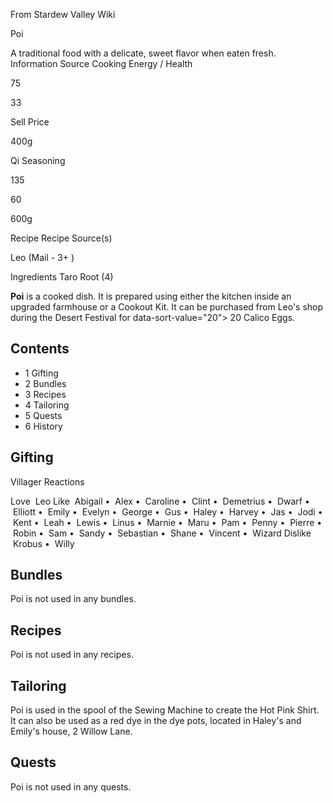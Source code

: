 From Stardew Valley Wiki

Poi

A traditional food with a delicate, sweet flavor when eaten fresh. Information Source Cooking Energy / Health

75

33

Sell Price

400g

Qi Seasoning

135

60

600g

Recipe Recipe Source(s)

Leo (Mail - 3+ )

Ingredients Taro Root (4)

**Poi** is a cooked dish. It is prepared using either the kitchen inside an upgraded farmhouse or a Cookout Kit. It can be purchased from Leo's shop during the Desert Festival for data-sort-value="20"&gt; 20 Calico Eggs.

## Contents

- 1 Gifting
- 2 Bundles
- 3 Recipes
- 4 Tailoring
- 5 Quests
- 6 History

## Gifting

Villager Reactions

Love  Leo Like  Abigail •  Alex •  Caroline •  Clint •  Demetrius •  Dwarf •  Elliott •  Emily •  Evelyn •  George •  Gus •  Haley •  Harvey •  Jas •  Jodi •  Kent •  Leah •  Lewis •  Linus •  Marnie •  Maru •  Pam •  Penny •  Pierre •  Robin •  Sam •  Sandy •  Sebastian •  Shane •  Vincent •  Wizard Dislike  Krobus •  Willy

## Bundles

Poi is not used in any bundles.

## Recipes

Poi is not used in any recipes.

## Tailoring

Poi is used in the spool of the Sewing Machine to create the Hot Pink Shirt. It can also be used as a red dye in the dye pots, located in Haley's and Emily's house, 2 Willow Lane.

## Quests

Poi is not used in any quests.